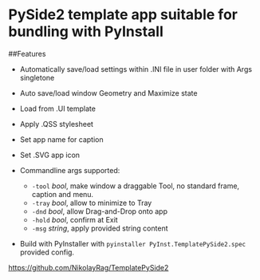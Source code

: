 # PySide2 template app suitable for bundling with PyInstall


##Features

* Automatically save/load settings within .INI file in user folder with Args singletone
* Auto save/load window Geometry and Maximize state
* Load from .UI template
* Apply .QSS stylesheet
* Set app name for caption
* Set .SVG app icon
* Commandline args supported:
	* `-tool` *bool*, make window a draggable Tool, no standard frame, caption and menu.
	* `-tray` *bool*, allow to minimize to Tray
	* `-dnd` *bool*, allow Drag-and-Drop onto app
	* `-hold` *bool*, confirm at Exit
	* `-msg` *string*, apply provided string content

* Build with PyInstaller with `pyinstaller PyInst.TemplatePySide2.spec` provided config.



https://github.com/NikolayRag/TemplatePySide2
